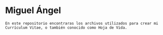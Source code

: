# Miguel Ángel

```
En este repositorio encontraras los archivos utilizados para crear mi Currículum Vitae, o también conocido como Hoja de Vida.
```
